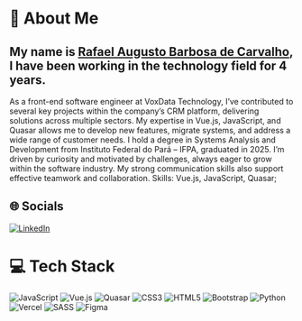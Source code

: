 # 💫 About Me

## My name is [**Rafael Augusto Barbosa de Carvalho**](https://www.linkedin.com/in/rafael-augusto-barbosa-de-carvalho-81ab5a212/), I have been working in the technology field for 4 years. 
As a front-end software engineer at VoxData Technology, I’ve contributed to several key projects within the company’s CRM platform, delivering solutions across multiple sectors. My expertise in Vue.js, JavaScript, and Quasar allows me to develop new features, migrate systems, and address a wide range of customer needs. I hold a degree in Systems Analysis and Development from Instituto Federal do Pará – IFPA, graduated in 2025. I’m driven by curiosity and motivated by challenges, always eager to grow within the software industry. My strong communication skills also support effective teamwork and collaboration. Skills: Vue.js, JavaScript, Quasar;

## 🌐 Socials

[![LinkedIn](https://img.shields.io/badge/LinkedIn-%230077B5.svg?logo=linkedin&logoColor=white)](https://linkedin.com/in/rafael-carvalho-81ab5a212/)

# 💻 Tech Stack

![JavaScript](https://img.shields.io/badge/javascript-%23323330.svg?style=for-the-badge&logo=javascript&logoColor=%23F7DF1E) ![Vue.js](https://img.shields.io/badge/Vue.js-%234FC08D?style=for-the-badge&logo=vue.js&logoColor=white) ![Quasar](https://img.shields.io/badge/Quasar-%2300B4FF?style=for-the-badge&logo=quasar&logoColor=white) ![CSS3](https://img.shields.io/badge/css3-%231572B6.svg?style=for-the-badge&logo=css3&logoColor=white) ![HTML5](https://img.shields.io/badge/html5-%23E34F26.svg?style=for-the-badge&logo=html5&logoColor=white) ![Bootstrap](https://img.shields.io/badge/bootstrap-%23563D7C.svg?style=for-the-badge&logo=bootstrap&logoColor=white) ![Python](https://img.shields.io/badge/python-3670A0?style=for-the-badge&logo=python&logoColor=ffdd54) ![Vercel](https://img.shields.io/badge/vercel-%23000000.svg?style=for-the-badge&logo=vercel&logoColor=white) ![SASS](https://img.shields.io/badge/SASS-hotpink.svg?style=for-the-badge&logo=SASS&logoColor=white) ![Figma](https://img.shields.io/badge/figma-%23F24E1E.svg?style=for-the-badge&logo=figma&logoColor=white)

